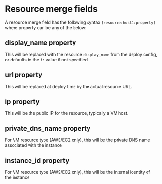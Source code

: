 # Resource merge fields

A resource merge field has the following syntax `[resource:host1:property]` where property can be any of the below:

## display_name property

This will be replaced with the resource `display_name` from the deploy config, or defaults to the `id` value if not specified.

## url property

This will be replaced at deploy time by the actual resource URL.

## ip property

This will be the public IP for the resource, typically a VM host.

## private_dns_name property

For VM resource type (AWS/EC2 only), this will be the private DNS name associated with the instance

## instance_id property

For VM resource type (AWS/EC2 only), this will be the internal identity of the instance

